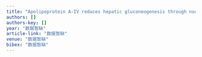 ```yaml
---
title: "Apolipoprotein A-IV reduces hepatic gluconeogenesis through nuclear receptor NR1D1"
authors: []
authors-key: []
year: "数据暂缺"
article-link: "数据暂缺"
venue: "数据暂缺"
bibex: "数据暂缺"
---
```


